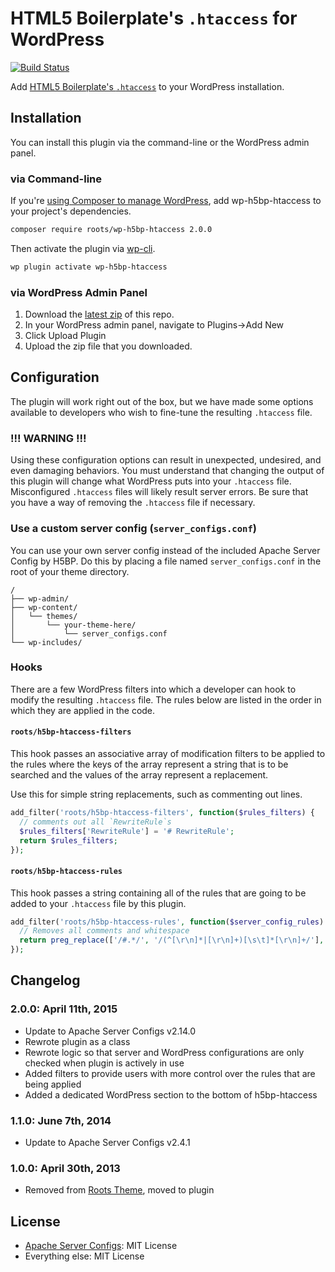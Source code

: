 # HTML5 Boilerplate's `.htaccess` for WordPress
[![Build Status](https://travis-ci.org/roots/wp-h5bp-htaccess.svg)](https://travis-ci.org/roots/wp-h5bp-htaccess)

Add [HTML5 Boilerplate's `.htaccess`](https://github.com/h5bp/server-configs-apache) to your WordPress installation.

## Installation

You can install this plugin via the command-line or the WordPress admin panel.

### via Command-line

If you're [using Composer to manage WordPress](https://roots.io/using-composer-with-wordpress/), add wp-h5bp-htaccess to your project's dependencies.

```sh
composer require roots/wp-h5bp-htaccess 2.0.0
```

Then activate the plugin via [wp-cli](http://wp-cli.org/commands/plugin/activate/).

```sh
wp plugin activate wp-h5bp-htaccess
```

### via WordPress Admin Panel

1. Download the [latest zip](https://github.com/roots/wp-h5bp-htaccess/archive/master.zip) of this repo.
2. In your WordPress admin panel, navigate to Plugins->Add New
3. Click Upload Plugin
4. Upload the zip file that you downloaded.

## Configuration

The plugin will work right out of the box, but we have made some options available to developers who wish to fine-tune the resulting `.htaccess` file.

### !!! WARNING !!!

Using these configuration options can result in unexpected, undesired, and even damaging behaviors. You must understand that changing the output of this plugin will change what WordPress puts into your `.htaccess` file. Misconfigured `.htaccess` files will likely result server errors. Be sure that you have a way of removing the `.htaccess` file if necessary.

### Use a custom server config (`server_configs.conf`)

You can use your own server config instead of the included Apache Server Config by H5BP. Do this by placing a file named `server_configs.conf` in the root of your theme directory.

```
/
├── wp-admin/
├── wp-content/
│   └── themes/
│       └── your-theme-here/
│           └── server_configs.conf
└── wp-includes/
```

### Hooks

There are a few WordPress filters into which a developer can hook to modify the resulting `.htaccess` file. The rules below are listed in the order in which they are applied in the code.

#### `roots/h5bp-htaccess-filters`

This hook passes an associative array of modification filters to be applied to the rules where the keys of the array represent a string that is to be searched and the values of the array represent a replacement.

Use this for simple string replacements, such as commenting out lines.

```php
add_filter('roots/h5bp-htaccess-filters', function($rules_filters) {
  // comments out all `RewriteRule`s
  $rules_filters['RewriteRule'] = '# RewriteRule';
  return $rules_filters;
});
```

#### `roots/h5bp-htaccess-rules`

This hook passes a string containing all of the rules that are going to be added to your `.htaccess` file by this plugin. 

```php
add_filter('roots/h5bp-htaccess-rules', function($server_config_rules) {
  // Removes all comments and whitespace
  return preg_replace(['/#.*/', '/(^[\r\n]*|[\r\n]+)[\s\t]*[\r\n]+/'], ['',PHP_EOL], $server_config_rules);
});
```

## Changelog

### 2.0.0: April 11th, 2015
* Update to Apache Server Configs v2.14.0
* Rewrote plugin as a class
* Rewrote logic so that server and WordPress configurations are only checked when plugin is actively in use
* Added filters to provide users with more control over the rules that are being applied
* Added a dedicated WordPress section to the bottom of h5bp-htaccess

### 1.1.0: June 7th, 2014
* Update to Apache Server Configs v2.4.1

### 1.0.0: April 30th, 2013
* Removed from [Roots Theme](http://www.rootstheme.com/), moved to plugin

## License

* [Apache Server Configs](https://github.com/h5bp/server-configs-apache): MIT License
* Everything else: MIT License
